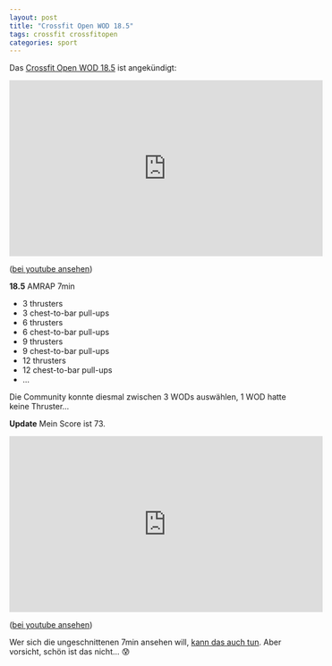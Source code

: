 ```yaml
---
layout: post
title: "Crossfit Open WOD 18.5"
tags: crossfit crossfitopen
categories: sport
---
```

Das [Crossfit Open WOD 18.5][0] ist angekündigt:

<iframe width="560" height="315" src="https://www.youtube-nocookie.com/embed/X0EOU5PQNoQ" frameborder="0" allow="autoplay; encrypted-media" allowfullscreen></iframe>

([bei youtube ansehen][1])

**18.5** AMRAP 7min

* 3 thrusters
* 3 chest-to-bar pull-ups
* 6 thrusters
* 6 chest-to-bar pull-ups
* 9 thrusters
* 9 chest-to-bar pull-ups
* 12 thrusters
* 12 chest-to-bar pull-ups
* ...

Die Community konnte diesmal zwischen 3 WODs auswählen, 1 WOD hatte keine Thruster...

**Update** Mein Score ist 73.

<iframe width="560" height="315" src="https://www.youtube-nocookie.com/embed/ay4Cp5TSXuk" frameborder="0" allow="autoplay; encrypted-media" allowfullscreen></iframe>

([bei youtube ansehen][2])

Wer sich die ungeschnittenen 7min ansehen will, [kann das auch tun][3]. Aber vorsicht, schön ist das nicht... 😰


[0]: https://games.crossfit.com/workouts/open/2018/5
[1]: https://www.youtube.com/watch?v=X0EOU5PQNoQ
[2]: https://www.youtube.com/watch?v=ay4Cp5TSXuk
[3]: https://www.youtube.com/watch?v=Zveew05qW4A
